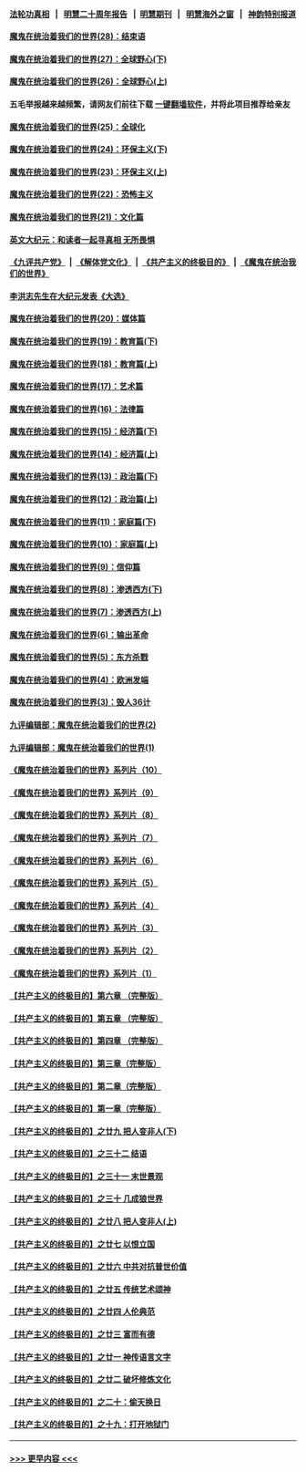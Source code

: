 #### [法轮功真相](https://github.com/gfw-breaker/truth/blob/master/README.md?t=0) &nbsp;&nbsp;|&nbsp;&nbsp; [明慧二十周年报告](https://github.com/gfw-breaker/mh-reports/blob/master/README.md?t=0) &nbsp;&nbsp;|&nbsp;&nbsp;[明慧期刊](https://github.com/gfw-breaker/mh-qikan) &nbsp;&nbsp;|&nbsp;&nbsp; [明慧海外之窗](https://github.com/gfw-breaker/mh-news/blob/master/README.md?t=0) &nbsp;&nbsp;|&nbsp;&nbsp; [神韵特别报道](https://github.com/gfw-breaker/mh-news/blob/master/shenyun.md?t=0)
#### [魔鬼在统治着我们的世界(28)：结束语](../pages/nsc422/n10936246.md?t=07170801) 
#### [魔鬼在统治着我们的世界(27)：全球野心(下)](../pages/nsc422/n10928319.md?t=07170801) 
#### [魔鬼在统治着我们的世界(26)：全球野心(上)](../pages/nsc422/n10900318.md?t=07170801) 
#### 五毛举报越来越频繁，请网友们前往下载 [一键翻墙软件](https://github.com/gfw-breaker/ssr-accounts)，并将此项目推荐给亲友
#### [魔鬼在统治着我们的世界(25)：全球化](../pages/nsc422/n10788205.md?t=07170801) 
#### [魔鬼在统治着我们的世界(24)：环保主义(下)](../pages/nsc422/n10695307.md?t=07170801) 
#### [魔鬼在统治着我们的世界(23)：环保主义(上)](../pages/nsc422/n10688613.md?t=07170801) 
#### [魔鬼在统治着我们的世界(22)：恐怖主义](../pages/nsc422/n10614727.md?t=07170801) 
#### [魔鬼在统治着我们的世界(21)：文化篇](../pages/nsc422/n10597706.md?t=07170801) 
#### [英文大纪元：和读者一起寻真相 无所畏惧](../pages/nsc422/n12542027.md?t=07170801) 
#### [《九评共产党》](https://github.com/begood0513/9ping.md/blob/master/README.md) &nbsp;|&nbsp; [《解体党文化》](../../../../jtdwh.md/blob/master/README.md)  &nbsp;|&nbsp; [《共产主义的终极目的》](../../../../gczydzjmd.md/blob/master/README.md) &nbsp;|&nbsp; [《魔鬼在统治我们的世界》](../../../../mgztzwmdsj.md/blob/master/README.md) 
#### [李洪志先生在大纪元发表《大选》](../pages/nsc422/n12534746.md?t=07170801) 
#### [魔鬼在统治着我们的世界(20)：媒体篇](../pages/nsc422/n10586579.md?t=07170801) 
#### [魔鬼在统治着我们的世界(19)：教育篇(下)](../pages/nsc422/n10564808.md?t=07170801) 
#### [魔鬼在统治着我们的世界(18)：教育篇(上)](../pages/nsc422/n10526970.md?t=07170801) 
#### [魔鬼在统治着我们的世界(17)：艺术篇](../pages/nsc422/n10499093.md?t=07170801) 
#### [魔鬼在统治着我们的世界(16)：法律篇](../pages/nsc422/n10485969.md?t=07170801) 
#### [魔鬼在统治着我们的世界(15)：经济篇(下)](../pages/nsc422/n10469975.md?t=07170801) 
#### [魔鬼在统治着我们的世界(14)：经济篇(上)](../pages/nsc422/n10457370.md?t=07170801) 
#### [魔鬼在统治着我们的世界(13)：政治篇(下)](../pages/nsc422/n10448270.md?t=07170801) 
#### [魔鬼在统治着我们的世界(12)：政治篇(上)](../pages/nsc422/n10444576.md?t=07170801) 
#### [魔鬼在统治着我们的世界(11)：家庭篇(下)](../pages/nsc422/n10440961.md?t=07170801) 
#### [魔鬼在统治着我们的世界(10)：家庭篇(上)](../pages/nsc422/n10435448.md?t=07170801) 
#### [魔鬼在统治着我们的世界(9)：信仰篇](../pages/nsc422/n10432159.md?t=07170801) 
#### [魔鬼在统治着我们的世界(8)：渗透西方(下)](../pages/nsc422/n10429603.md?t=07170801) 
#### [魔鬼在统治着我们的世界(7)：渗透西方(上)](../pages/nsc422/n10426013.md?t=07170801) 
#### [魔鬼在统治着我们的世界(6)：输出革命](../pages/nsc422/n10421536.md?t=07170801) 
#### [魔鬼在统治着我们的世界(5)：东方杀戮](../pages/nsc422/n10417707.md?t=07170801) 
#### [魔鬼在统治着我们的世界(4)：欧洲发端](../pages/nsc422/n10414890.md?t=07170801) 
#### [魔鬼在统治着我们的世界(3)：毁人36计](../pages/nsc422/n10411583.md?t=07170801) 
#### [九评编辑部：魔鬼在统治着我们的世界(2)](../pages/nsc422/n10410036.md?t=07170801) 
#### [九评编辑部：魔鬼在统治着我们的世界(1)](../pages/nsc422/n10406825.md?t=07170801) 
#### [《魔鬼在统治着我们的世界》系列片（10）](../pages/nsc422/n12292670.md?t=07170801) 
#### [《魔鬼在统治着我们的世界》系列片（9）](../pages/nsc422/n12290859.md?t=07170801) 
#### [《魔鬼在统治着我们的世界》系列片（8）](../pages/nsc422/n12287445.md?t=07170801) 
#### [《魔鬼在统治着我们的世界》系列片（7）](../pages/nsc422/n12283425.md?t=07170801) 
#### [《魔鬼在统治着我们的世界》系列片（6）](../pages/nsc422/n12282314.md?t=07170801) 
#### [《魔鬼在统治着我们的世界》系列片（5）](../pages/nsc422/n12281419.md?t=07170801) 
#### [《魔鬼在统治着我们的世界》系列片（4）](../pages/nsc422/n12274024.md?t=07170801) 
#### [《魔鬼在统治着我们的世界》系列片（3）](../pages/nsc422/n12271322.md?t=07170801) 
#### [《魔鬼在统治着我们的世界》系列片（2）](../pages/nsc422/n12269049.md?t=07170801) 
#### [《魔鬼在统治着我们的世界》系列片（1）](../pages/nsc422/n12267575.md?t=07170801) 
#### [【共产主义的终极目的】第六章 （完整版）](../pages/nsc422/n11428913.md?t=07170801) 
#### [【共产主义的终极目的】第五章 （完整版）](../pages/nsc422/n11428912.md?t=07170801) 
#### [【共产主义的终极目的】第四章 （完整版）](../pages/nsc422/n11428907.md?t=07170801) 
#### [【共产主义的终极目的】第三章（完整版）](../pages/nsc422/n11428848.md?t=07170801) 
#### [【共产主义的终极目的】第二章（完整版）](../pages/nsc422/n11428831.md?t=07170801) 
#### [【共产主义的终极目的】第一章（完整版）](../pages/nsc422/n11417651.md?t=07170801) 
#### [【共产主义的终极目的】之廿九 把人变非人(下)](../pages/nsc422/n11344140.md?t=07170801) 
#### [【共产主义的终极目的】之三十二 结语](../pages/nsc422/n11360535.md?t=07170801) 
#### [【共产主义的终极目的】之三十一 末世景观](../pages/nsc422/n11351129.md?t=07170801) 
#### [【共产主义的终极目的】之三十 几成狼世界](../pages/nsc422/n11348280.md?t=07170801) 
#### [【共产主义的终极目的】之廿八 把人变非人(上)](../pages/nsc422/n11340492.md?t=07170801) 
#### [【共产主义的终极目的】之廿七 以恨立国](../pages/nsc422/n11336944.md?t=07170801) 
#### [【共产主义的终极目的】之廿六 中共对抗普世价值](../pages/nsc422/n11324785.md?t=07170801) 
#### [【共产主义的终极目的】之廿五 传统艺术颂神](../pages/nsc422/n11296396.md?t=07170801) 
#### [【共产主义的终极目的】之廿四 人伦典范](../pages/nsc422/n11296397.md?t=07170801) 
#### [【共产主义的终极目的】之廿三 富而有德](../pages/nsc422/n11283598.md?t=07170801) 
#### [【共产主义的终极目的】之廿一 神传语言文字](../pages/nsc422/n11263265.md?t=07170801) 
#### [【共产主义的终极目的】之廿二 破坏修炼文化](../pages/nsc422/n11245728.md?t=07170801) 
#### [【共产主义的终极目的】之二十：偷天换日](../pages/nsc422/n11238846.md?t=07170801) 
#### [【共产主义的终极目的】之十九：打开地狱门](../pages/nsc422/n11206376.md?t=07170801) 

----
#### [ >>> 更早内容 <<< ](../indexes/nsc422-earlier.md)
